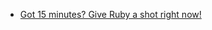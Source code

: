 * [Got 15 minutes? Give Ruby a shot right now!](https://github.com/wack17s/kottans_web_test/blob/master/task_3/ruby_first_steps.png)
